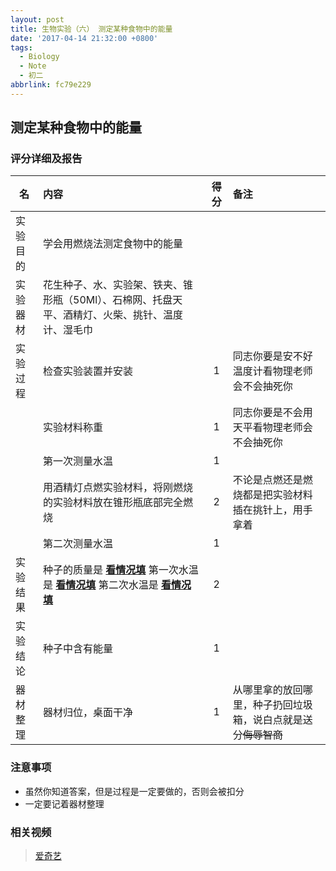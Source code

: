 ```yaml
---
layout: post
title: 生物实验（六） 测定某种食物中的能量
date: '2017-04-14 21:32:00 +0800'
tags:
  - Biology
  - Note
  - 初二
abbrlink: fc79e229
---
```


## 测定某种食物中的能量

### 评分详细及报告

| 名 | 内容 | 得分 | 备注 |
| -------- |:----------- |:---------:|:-------------- |
| 实验目的 | 学会用燃烧法测定食物中的能量 | | |
| 实验器材 | 花生种子、水、实验架、铁夹、锥形瓶（50Ml）、石棉网、托盘天平、酒精灯、火柴、挑针、温度计、湿毛巾 | | |
| 实验过程 | 检查实验装置并安装 | 1 | 同志你要是安不好温度计看物理老师会不会抽死你 |
| | 实验材料称重 | 1 | 同志你要是不会用天平看物理老师会不会抽死你 |
| | 第一次测量水温 | 1 | |
| | 用酒精灯点燃实验材料，将刚燃烧的实验材料放在锥形瓶底部完全燃烧 | 2 | 不论是点燃还是燃烧都是把实验材料插在挑针上，用手拿着|
| | 第二次测量水温 | 1 |  |
| 实验结果 | 种子的质量是 **<u>看情况填</u>** 第一次水温是 **<u>看情况填</u>** 第二次水温是 **<u>看情况填</u>**| 2 ||
| 实验结论 | 种子中含有能量| 1 | |
| 器材整理 | 器材归位，桌面干净 | 1 | 从哪里拿的放回哪里，种子扔回垃圾箱，说白点就是送分~~侮辱智商~~|

### 注意事项

* 虽然你知道答案，但是过程是一定要做的，否则会被扣分
* 一定要记着器材整理

### 相关视频

> [爱奇艺](http://www.iqiyi.com/w_19rs4wq3gx.html)
